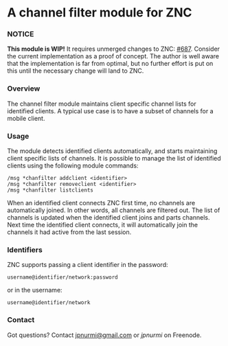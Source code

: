 A channel filter module for ZNC
===============================

### NOTICE

**This module is WIP!** It requires unmerged changes to ZNC:
[#687](https://github.com/znc/znc/pull/687). Consider the
current implementation as a proof of concept. The author is
well aware that the implementation is far from optimal, but
no further effort is put on this until the necessary change
will land to ZNC.

### Overview

The channel filter module maintains client specific channel lists
for identified clients. A typical use case is to have a subset of
channels for a mobile client.

### Usage

The module detects identified clients automatically, and starts
maintaining client specific lists of channels. It is possible to
manage the list of identified clients using the following module
commands:

    /msg *chanfilter addclient <identifier>
    /msg *chanfilter removeclient <identifier>
    /msg *chanfilter listclients

When an identified client connects ZNC first time, no channels are
automatically joined. In other words, all channels are filtered out.
The list of channels is updated when the identified client joins and
parts channels. Next time the identified client connects, it will
automatically join the channels it had active from the last session.

### Identifiers

ZNC supports passing a client identifier in the password:

    username@identifier/network:password

or in the username:

    username@identifier/network

### Contact

Got questions? Contact jpnurmi@gmail.com or *jpnurmi* on Freenode.
